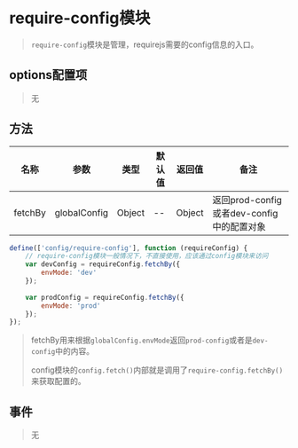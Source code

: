 # require-config模块

> `require-config`模块是管理，requirejs需要的config信息的入口。



## options配置项

> 无



## 方法

| 名称    | 参数         | 类型   | 默认值 | 返回值 | 备注                                      |
| ------- | ------------ | ------ | ------ | ------ | ----------------------------------------- |
| fetchBy | globalConfig | Object | --     | Object | 返回prod-config或者dev-config中的配置对象 |



```javascript
define(['config/require-config'], function (requireConfig) {
    // require-config模块一般情况下，不直接使用，应该通过config模块来访问
    var devConfig = requireConfig.fetchBy({
        envMode: 'dev'
    });
    
    var prodConfig = requireConfig.fetchBy({
        envMode: 'prod'
    });
});
```



> fetchBy用来根据`globalConfig.envMode`返回`prod-config`或者是`dev-config`中的内容。
>
> config模块的`config.fetch()`内部就是调用了`require-config.fetchBy()`来获取配置的。



## 事件

> 无